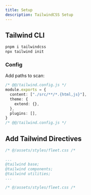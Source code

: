 ```yaml
---
title: Setup
description: TailwindCSS Setup
---
```


## Tailwind CLI

```bash
pnpm i tailwindcss
npx tailwind init
```

### Config

Add paths to scan:

```ts
/* @@/tailwind.config.js */
module.exports = {
  content: ["./src/**/*.{html,js}"],
  theme: {
    extend: {},
  },
  plugins: [],
}
/* @@/tailwind.config.js */
```

## Add Tailwind Directives

```css
/* @/assets/styles/fleet.css /*

...
@tailwind base;
@tailwind components;
@tailwind utilities;
...

/* @/assets/styles/fleet.css /*
```
